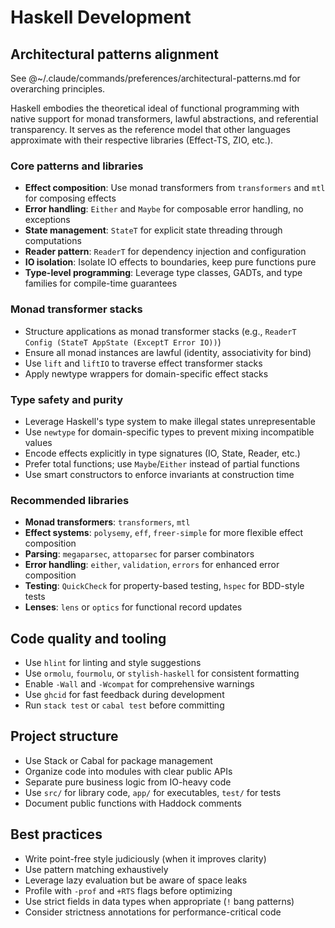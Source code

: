 # Haskell Development

## Architectural patterns alignment

See @~/.claude/commands/preferences/architectural-patterns.md for overarching principles.

Haskell embodies the theoretical ideal of functional programming with native support for monad transformers, lawful abstractions, and referential transparency.
It serves as the reference model that other languages approximate with their respective libraries (Effect-TS, ZIO, etc.).

### Core patterns and libraries
- **Effect composition**: Use monad transformers from `transformers` and `mtl` for composing effects
- **Error handling**: `Either` and `Maybe` for composable error handling, no exceptions
- **State management**: `StateT` for explicit state threading through computations
- **Reader pattern**: `ReaderT` for dependency injection and configuration
- **IO isolation**: Isolate IO effects to boundaries, keep pure functions pure
- **Type-level programming**: Leverage type classes, GADTs, and type families for compile-time guarantees

### Monad transformer stacks
- Structure applications as monad transformer stacks (e.g., `ReaderT Config (StateT AppState (ExceptT Error IO))`)
- Ensure all monad instances are lawful (identity, associativity for bind)
- Use `lift` and `liftIO` to traverse effect transformer stacks
- Apply newtype wrappers for domain-specific effect stacks

### Type safety and purity
- Leverage Haskell's type system to make illegal states unrepresentable
- Use `newtype` for domain-specific types to prevent mixing incompatible values
- Encode effects explicitly in type signatures (IO, State, Reader, etc.)
- Prefer total functions; use `Maybe`/`Either` instead of partial functions
- Use smart constructors to enforce invariants at construction time

### Recommended libraries
- **Monad transformers**: `transformers`, `mtl`
- **Effect systems**: `polysemy`, `eff`, `freer-simple` for more flexible effect composition
- **Parsing**: `megaparsec`, `attoparsec` for parser combinators
- **Error handling**: `either`, `validation`, `errors` for enhanced error composition
- **Testing**: `QuickCheck` for property-based testing, `hspec` for BDD-style tests
- **Lenses**: `lens` or `optics` for functional record updates

## Code quality and tooling
- Use `hlint` for linting and style suggestions
- Use `ormolu`, `fourmolu`, or `stylish-haskell` for consistent formatting
- Enable `-Wall` and `-Wcompat` for comprehensive warnings
- Use `ghcid` for fast feedback during development
- Run `stack test` or `cabal test` before committing

## Project structure
- Use Stack or Cabal for package management
- Organize code into modules with clear public APIs
- Separate pure business logic from IO-heavy code
- Use `src/` for library code, `app/` for executables, `test/` for tests
- Document public functions with Haddock comments

## Best practices
- Write point-free style judiciously (when it improves clarity)
- Use pattern matching exhaustively
- Leverage lazy evaluation but be aware of space leaks
- Profile with `-prof` and `+RTS` flags before optimizing
- Use strict fields in data types when appropriate (`!` bang patterns)
- Consider strictness annotations for performance-critical code
